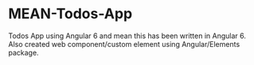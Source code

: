 # MEAN-Todos-App
Todos App using Angular 6 and mean
this has been written in Angular 6. Also created web component/custom element using Angular/Elements package.
